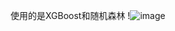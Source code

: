 使用的是XGBoost和随机森林
!![image](https://github.com/user-attachments/assets/f9b339d1-bebf-408b-8100-2a697dacd952)

